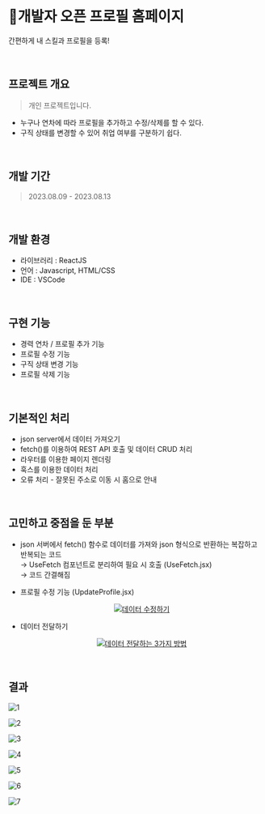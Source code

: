# :bust_in_silhouette:개발자 오픈 프로필 홈페이지
간편하게 내 스킬과 프로필을 등록!

<br />

## 프로젝트 개요
> 개인 프로젝트입니다.
- 누구나 연차에 따라 프로필을 추가하고 수정/삭제를 할 수 있다. <br />
- 구직 상태를 변경할 수 있어 취업 여부를 구분하기 쉽다.

<br />

## 개발 기간
> 2023.08.09 - 2023.08.13

<br />

## 개발 환경
- 라이브러리 : ReactJS
- 언어 : Javascript, HTML/CSS
- IDE : VSCode

<br />

## 구현 기능
- 경력 연차 / 프로필 추가 기능
- 프로필 수정 기능
- 구직 상태 변경 기능
- 프로필 삭제 기능

<br />

## 기본적인 처리
- json server에서 데이터 가져오기
- fetch()를 이용하여 REST API 호출 및 데이터 CRUD 처리
- 라우터를 이용한 페이지 렌더링
- 훅스를 이용한 데이터 처리
- 오류 처리 - 잘못된 주소로 이동 시 홈으로 안내

<br />

## 고민하고 중점을 둔 부분
- json 서버에서 fetch() 함수로 데이터를 가져와 json 형식으로 반환하는 복잡하고 반복되는 코드 <br />
  → UseFetch 컴포넌트로 분리하여 필요 시 호출 (UseFetch.jsx) <br />
  → 코드 간결해짐
- 프로필 수정 기능 (UpdateProfile.jsx)
  <div style="text-align:center">
    
    [![데이터 수정하기](https://velog-readme-stats.vercel.app/api?name=knk00&slug=React-데이터-수정하기-useRef-defaultValue-selected)](https://velog.io/@knk00/React-%EB%8D%B0%EC%9D%B4%ED%84%B0-%EC%88%98%EC%A0%95%ED%95%98%EA%B8%B0-useRef-defaultValue-selected)

    </div>

- 데이터 전달하기
  <div style="text-align:center">
    
  [![데이터 전달하는 3가지 방법](https://velog-readme-stats.vercel.app/api?name=knk00&slug=React-리액트-값-전달)](https://velog.io/@knk00/React-%EB%A6%AC%EC%95%A1%ED%8A%B8-%EA%B0%92-%EC%A0%84%EB%8B%AC)
  
  </div>

<br />

## 결과
![1](https://github.com/na-kyoung/open_profile_react/assets/137421820/e953de12-4125-45f9-ae1a-0b98d49713d5)

![2](https://github.com/na-kyoung/open_profile_react/assets/137421820/04e0b98c-efb5-4a0b-ba1f-ebef24b16907)

![3](https://github.com/na-kyoung/open_profile_react/assets/137421820/17fa7c62-db9d-4ee9-9829-a978fc21c53d)

![4](https://github.com/na-kyoung/open_profile_react/assets/137421820/977c307a-52e6-4681-b860-2da47a4947e4)

![5](https://github.com/na-kyoung/open_profile_react/assets/137421820/4a2a355d-5c5a-486a-b572-407a49e7cc91)

![6](https://github.com/na-kyoung/open_profile_react/assets/137421820/fb8cd545-78e0-48ec-a1c6-b230730b6d7e)

![7](https://github.com/na-kyoung/open_profile_react/assets/137421820/ddc65203-5ce2-4856-b76d-7aa4b878d737)
